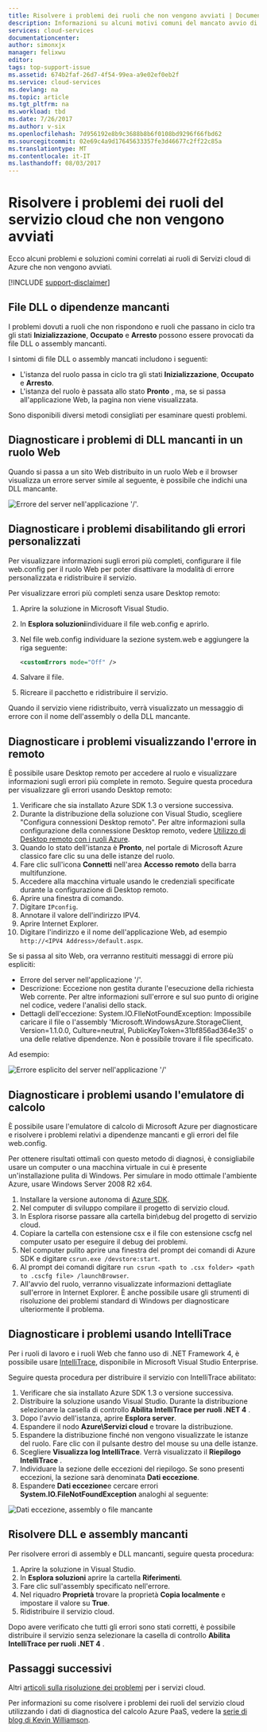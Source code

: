 ```yaml
---
title: Risolvere i problemi dei ruoli che non vengono avviati | Documentazione Microsoft
description: Informazioni su alcuni motivi comuni del mancato avvio di un ruolo del servizio cloud. Include anche soluzioni per questi problemi.
services: cloud-services
documentationcenter: 
author: simonxjx
manager: felixwu
editor: 
tags: top-support-issue
ms.assetid: 674b2faf-26d7-4f54-99ea-a9e02ef0eb2f
ms.service: cloud-services
ms.devlang: na
ms.topic: article
ms.tgt_pltfrm: na
ms.workload: tbd
ms.date: 7/26/2017
ms.author: v-six
ms.openlocfilehash: 7d956192e8b9c3688b8b6f0108bd9296f66fbd62
ms.sourcegitcommit: 02e69c4a9d17645633357fe3d46677c2ff22c85a
ms.translationtype: MT
ms.contentlocale: it-IT
ms.lasthandoff: 08/03/2017
---
```

# <a name="troubleshoot-cloud-service-roles-that-fail-to-start"></a>Risolvere i problemi dei ruoli del servizio cloud che non vengono avviati
Ecco alcuni problemi e soluzioni comini correlati ai ruoli di Servizi cloud di Azure che non vengono avviati.

[!INCLUDE [support-disclaimer](../../includes/support-disclaimer.md)]

## <a name="missing-dlls-or-dependencies"></a>File DLL o dipendenze mancanti
I problemi dovuti a ruoli che non rispondono e ruoli che passano in ciclo tra gli stati **Inizializzazione**, **Occupato** e **Arresto** possono essere provocati da file DLL o assembly mancanti.

I sintomi di file DLL o assembly mancati includono i seguenti:

* L'istanza del ruolo passa in ciclo tra gli stati **Inizializzazione**, **Occupato** e **Arresto**.
* L'istanza del ruolo è passata allo stato **Pronto** , ma, se si passa all'applicazione Web, la pagina non viene visualizzata.

Sono disponibili diversi metodi consigliati per esaminare questi problemi.

## <a name="diagnose-missing-dll-issues-in-a-web-role"></a>Diagnosticare i problemi di DLL mancanti in un ruolo Web
Quando si passa a un sito Web distribuito in un ruolo Web e il browser visualizza un errore server simile al seguente, è possibile che indichi una DLL mancante.

![Errore del server nell'applicazione '/'.](./media/cloud-services-troubleshoot-roles-that-fail-start/ic503388.png)

## <a name="diagnose-issues-by-turning-off-custom-errors"></a>Diagnosticare i problemi disabilitando gli errori personalizzati
Per visualizzare informazioni sugli errori più completi, configurare il file web.config per il ruolo Web per poter disattivare la modalità di errore personalizzata e ridistribuire il servizio.

Per visualizzare errori più completi senza usare Desktop remoto:

1. Aprire la soluzione in Microsoft Visual Studio.
2. In **Esplora soluzioni**individuare il file web.config e aprirlo.
3. Nel file web.config individuare la sezione system.web e aggiungere la riga seguente:

    ```xml
    <customErrors mode="Off" />
    ```
4. Salvare il file.
5. Ricreare il pacchetto e ridistribuire il servizio.

Quando il servizio viene ridistribuito, verrà visualizzato un messaggio di errore con il nome dell'assembly o della DLL mancante.

## <a name="diagnose-issues-by-viewing-the-error-remotely"></a>Diagnosticare i problemi visualizzando l'errore in remoto
È possibile usare Desktop remoto per accedere al ruolo e visualizzare informazioni sugli errori più complete in remoto. Seguire questa procedura per visualizzare gli errori usando Desktop remoto:

1. Verificare che sia installato Azure SDK 1.3 o versione successiva.
2. Durante la distribuzione della soluzione con Visual Studio, scegliere "Configura connessioni Desktop remoto". Per altre informazioni sulla configurazione della connessione Desktop remoto, vedere [Utilizzo di Desktop remoto con i ruoli Azure](../vs-azure-tools-remote-desktop-roles.md).
3. Quando lo stato dell'istanza è **Pronto**, nel portale di Microsoft Azure classico fare clic su una delle istanze del ruolo.
4. Fare clic sull'icona **Connetti** nell'area **Accesso remoto** della barra multifunzione.
5. Accedere alla macchina virtuale usando le credenziali specificate durante la configurazione di Desktop remoto.
6. Aprire una finestra di comando.
7. Digitare `IPconfig`.
8. Annotare il valore dell'indirizzo IPV4.
9. Aprire Internet Explorer.
10. Digitare l'indirizzo e il nome dell'applicazione Web, ad esempio `http://<IPV4 Address>/default.aspx`.

Se si passa al sito Web, ora verranno restituiti messaggi di errore più espliciti:

* Errore del server nell'applicazione '/'.
* Descrizione: Eccezione non gestita durante l'esecuzione della richiesta Web corrente. Per altre informazioni sull'errore e sul suo punto di origine nel codice, vedere l'analisi dello stack.
* Dettagli dell'eccezione: System.IO.FIleNotFoundException: Impossibile caricare il file o l'assembly 'Microsoft.WindowsAzure.StorageClient, Version=1.1.0.0, Culture=neutral, PublicKeyToken=31bf856ad364e35' o una delle relative dipendenze. Non è possibile trovare il file specificato.

Ad esempio:

![Errore esplicito del server nell'applicazione '/'](./media/cloud-services-troubleshoot-roles-that-fail-start/ic503389.png)

## <a name="diagnose-issues-by-using-the-compute-emulator"></a>Diagnosticare i problemi usando l'emulatore di calcolo
È possibile usare l'emulatore di calcolo di Microsoft Azure per diagnosticare e risolvere i problemi relativi a dipendenze mancanti e gli errori del file web.config.

Per ottenere risultati ottimali con questo metodo di diagnosi, è consigliabile usare un computer o una macchina virtuale in cui è presente un'installazione pulita di Windows. Per simulare in modo ottimale l'ambiente Azure, usare Windows Server 2008 R2 x64.

1. Installare la versione autonoma di [Azure SDK](https://azure.microsoft.com/downloads/).
2. Nel computer di sviluppo compilare il progetto di servizio cloud.
3. In Esplora risorse passare alla cartella bin\debug del progetto di servizio cloud.
4. Copiare la cartella con estensione csx e il file con estensione cscfg nel computer usato per eseguire il debug dei problemi.
5. Nel computer pulito aprire una finestra del prompt dei comandi di Azure SDK e digitare `csrun.exe /devstore:start`.
6. Al prompt dei comandi digitare `run csrun <path to .csx folder> <path to .cscfg file> /launchBrowser`.
7. All'avvio del ruolo, verranno visualizzate informazioni dettagliate sull'errore in Internet Explorer. È anche possibile usare gli strumenti di risoluzione dei problemi standard di Windows per diagnosticare ulteriormente il problema.

## <a name="diagnose-issues-by-using-intellitrace"></a>Diagnosticare i problemi usando IntelliTrace
Per i ruoli di lavoro e i ruoli Web che fanno uso di .NET Framework 4, è possibile usare [IntelliTrace](https://msdn.microsoft.com/library/dd264915.aspx), disponibile in Microsoft Visual Studio Enterprise.

Seguire questa procedura per distribuire il servizio con IntelliTrace abilitato:

1. Verificare che sia installato Azure SDK 1.3 o versione successiva.
2. Distribuire la soluzione usando Visual Studio. Durante la distribuzione selezionare la casella di controllo **Abilita IntelliTrace per ruoli .NET 4** .
3. Dopo l'avvio dell'istanza, aprire **Esplora server**.
4. Espandere il nodo **Azure\\Servizi cloud** e trovare la distribuzione.
5. Espandere la distribuzione finché non vengono visualizzate le istanze del ruolo. Fare clic con il pulsante destro del mouse su una delle istanze.
6. Scegliere **Visualizza log IntelliTrace**. Verrà visualizzato il **Riepilogo IntelliTrace** .
7. Individuare la sezione delle eccezioni del riepilogo. Se sono presenti eccezioni, la sezione sarà denominata **Dati eccezione**.
8. Espandere **Dati eccezione**e cercare errori **System.IO.FileNotFoundException** analoghi al seguente:

![Dati eccezione, assembly o file mancante](./media/cloud-services-troubleshoot-roles-that-fail-start/ic503390.png)

## <a name="address-missing-dlls-and-assemblies"></a>Risolvere DLL e assembly mancanti
Per risolvere errori di assembly e DLL mancanti, seguire questa procedura:

1. Aprire la soluzione in Visual Studio.
2. In **Esplora soluzioni** aprire la cartella **Riferimenti**.
3. Fare clic sull'assembly specificato nell'errore.
4. Nel riquadro **Proprietà** trovare la proprietà **Copia localmente** e impostare il valore su **True**.
5. Ridistribuire il servizio cloud.

Dopo avere verificato che tutti gli errori sono stati corretti, è possibile distribuire il servizio senza selezionare la casella di controllo **Abilita IntelliTrace per ruoli .NET 4** .

## <a name="next-steps"></a>Passaggi successivi
Altri [articoli sulla risoluzione dei problemi](https://azure.microsoft.com/documentation/articles/?tag=top-support-issue&product=cloud-services) per i servizi cloud.

Per informazioni su come risolvere i problemi dei ruoli del servizio cloud utilizzando i dati di diagnostica del calcolo Azure PaaS, vedere la [serie di blog di Kevin Williamson](http://blogs.msdn.com/b/kwill/archive/2013/08/09/windows-azure-paas-compute-diagnostics-data.aspx).
